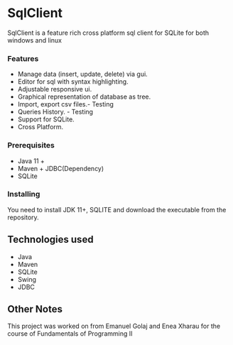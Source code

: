 # SqlClient

SqlClient is a feature rich cross platform sql client for SQLite for both windows and linux

### Features

* Manage data (insert, update, delete) via gui.
* Editor for sql with syntax highlighting.
* Adjustable responsive ui.
* Graphical representation of database as tree.
* Import, export csv files.- Testing
* Queries History. - Testing
* Support for SQLite.
* Cross Platform.


### Prerequisites

* Java 11 +
* Maven + JDBC(Dependency)
* SQLite

### Installing

You need to install JDK 11+, SQLITE and download the executable from the repository.

## Technologies used

* Java
* Maven
* SQLite
* Swing
* JDBC

## Other Notes

This project was worked on from Emanuel Golaj and Enea Xharau for the course of Fundamentals of Programming II 
